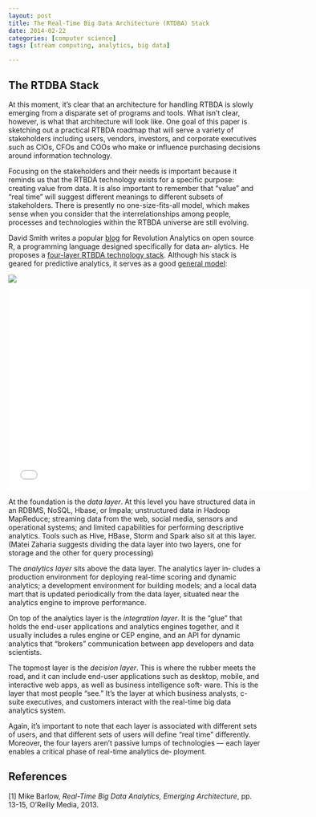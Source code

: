 ```yaml
---
layout: post
title: The Real-Time Big Data Architecture (RTDBA) Stack
date: 2014-02-22
categories: [computer science]
tags: [stream computing, analytics, big data]

---
```

The RTDBA Stack
---

At this moment, it’s clear that an architecture for handling RTBDA is slowly emerging from a disparate set of programs and tools. What isn’t clear, however, is what that architecture will look like. One goal of this paper is sketching out a practical RTBDA roadmap that will serve a variety of stakeholders including users, vendors, investors, and corporate executives such as CIOs, CFOs and COOs who make or influence purchasing decisions around information technology.
Focusing on the stakeholders and their needs is important because it reminds us that the RTBDA technology exists for a specific purpose: creating value from data. It is also important to remember that “value” and “real time” will suggest different meanings to different subsets of stakeholders. There is presently no one-size-fits-all model, which makes sense when you consider that the interrelationships among people, processes and technologies within the RTBDA universe are still evolving.
David Smith writes a popular [blog](http://blog.revolutionanalytics.com) for Revolution Analytics on open source R, a programming language designed specifically for data an‐ alytics. He proposes a [four-layer RTBDA technology stack](http://www.slideshare.net/fullscreen/RevolutionAnalytics/realtime-big-data-analytics-from-deployment-to-production/10). Although his stack is geared for predictive analytics, it serves as a good [general model](http://www.revolutionanalytics.com/webinars/real-time-big-data-analytics-deployment-production):
![](http://sungsoo.github.com/images/real-time-big-data-stack.png)<iframe width="600" height="400" src="//www.youtube.com/embed/DSQST2EaPnc" frameborder="0" allowfullscreen></iframe>
At the foundation is the *data layer*. At this level you have structured data in an RDBMS, NoSQL, Hbase, or Impala; unstructured data in Hadoop MapReduce; streaming data from the web, social media, sensors and operational systems; and limited capabilities for performing descriptive analytics. Tools such as Hive, HBase, Storm and Spark also sit at this layer. (Matei Zaharia suggests dividing the data layer into two layers, one for storage and the other for query processing)The *analytics layer* sits above the data layer. The analytics layer in‐ cludes a production environment for deploying real-time scoring and dynamic analytics; a development environment for building models; and a local data mart that is updated periodically from the data layer, situated near the analytics engine to improve performance.
On top of the analytics layer is the *integration layer*. It is the “glue” that holds the end-user applications and analytics engines together, and it usually includes a rules engine or CEP engine, and an API for dynamic analytics that “brokers” communication between app developers and data scientists.
The topmost layer is the *decision layer*. This is where the rubber meets the road, and it can include end-user applications such as desktop, mobile, and interactive web apps, as well as business intelligence soft‐ ware. This is the layer that most people “see.” It’s the layer at which business analysts, c-suite executives, and customers interact with the real-time big data analytics system.
Again, it’s important to note that each layer is associated with different sets of users, and that different sets of users will define “real time” differently. Moreover, the four layers aren’t passive lumps of technologies — each layer enables a critical phase of real-time analytics de‐ ployment.

References
---
[1] Mike Barlow, *Real-Time Big Data Analytics, Emerging Architecture*, pp. 13-15, O’Reilly Media, 2013.